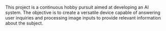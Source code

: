 This project is a continuous hobby pursuit aimed at developing an AI system. The objective is to create a versatile device capable of answering user inquiries and processing image inputs to provide relevant information about the subject.
